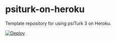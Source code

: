 # psiturk-on-heroku
Template repository for using psiTurk 3 on Heroku.

[![Deploy](https://www.herokucdn.com/deploy/button.svg)](https://heroku.com/deploy)
